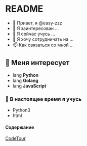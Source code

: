 # README

- 👋 Привет, я @easy-zzz
- 👀 Я заинтересован ...
- 🌱 Я сейчас учусь ...
- 💞️ Я хочу сотрудничать на ...
- 📫 Как связаться со мной ...

## 👀 Меня интересует

- lang **Python**
- lang **Golang**
- lang **JavaScript**

### 🌱 В настоящее время я учусь

- Python3
- html

<!---
easy-zzz/easy-zzz является " специальным " хранилищем , потому что его `README.md ` (этот файл) появится в вашем профиле на GitHub.
Вы можете перейти по ссылке предварительного просмотра, чтобы ознакомиться с вашими изменениями.
--->

#### Содержание

[CodeTour](docs/CodeTour.md)